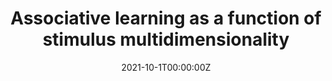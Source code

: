 ---
title: Associative learning as a function of stimulus multidimensionality
summary: This project investigates the superficial processing of complex stimuli and subsequent effects for the formation of stimulus-outcome associations of psychopathic individuals. This study is one of several assessing the response modulation hypothesis of psychopathy.
tags:
- Associative learning
- Psychopathic deficits
- Attention
- Psychopathy
date: "2021-10-1T00:00:00Z"

# Optional external URL for project (replaces project detail page).
external_link: "https://osf.io/4hrk3/"

---